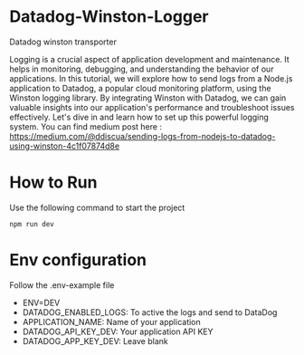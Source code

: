 # Datadog-Winston-Logger
Datadog winston transporter

Logging is a crucial aspect of application development and maintenance. It helps in monitoring, debugging, and understanding the behavior of our applications. In this tutorial, we will explore how to send logs from a Node.js application to Datadog, a popular cloud monitoring platform, using the Winston logging library. By integrating Winston with Datadog, we can gain valuable insights into our application's performance and troubleshoot issues effectively. Let's dive in and learn how to set up this powerful logging system. You can find medium post here : https://medium.com/@ddiscua/sending-logs-from-nodejs-to-datadog-using-winston-4c1f07874d8e

# How to Run

Use the following command to start the project

``` npm run dev ```

# Env configuration

Follow the .env-example file

- ENV=DEV
- DATADOG_ENABLED_LOGS:  To active the logs and send to DataDog
- APPLICATION_NAME: Name of your application
- DATADOG_API_KEY_DEV: Your application API KEY
- DATADOG_APP_KEY_DEV: Leave blank 

